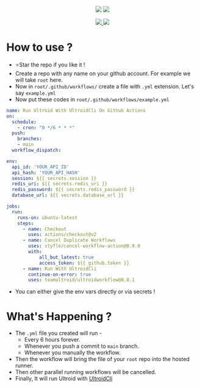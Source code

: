 <p align="center">
<a href="https://github.com/TeamUltroid/UltroidWorkflow"><img src="https://github-readme-stats.vercel.app/api/pin?username=TeamUltroid&show_icons=true&theme=dracula&hide_border=true&repo=UltroidWorkflow"></a>
<a href="https://github.com/BLUE-DEVIL1134/UltroidCli"><img src="https://github-readme-stats.vercel.app/api/pin?username=BLUE-DEVIL1134&show_icons=true&theme=dracula&hide_border=true&repo=UltroidCli"></a>
</p>

<p align="center">
<a href="https://github.com/TeamUltroid/UltroidWorkflow"><img src="https://hits.seeyoufarm.com/api/count/incr/badge.svg?url=https%3A%2F%2Fgithub.com%2FTeamUltroidWorkflow%2F&count_bg=%232100FF&title_bg=%2300BBFF&icon=github.svg&icon_color=%23000000&title=Views&edge_flat=false" />
<img src="https://img.shields.io/badge/Version-1.0.0-blueviolet?&logo=github&style=plastic" /></a>
</p>

# How to use ?

 - ⭐Star the repo if you like it !
 - Create a repo with any name on your github account. For example we will take `root` here.
 - Now in `root/.github/workflows/` create a file with `.yml` extension. Let's say `example.yml`
 - Now put these codes in `root/.github/workflows/example.yml`

```yaml tab="example.yml"
name: Run Ultroid With UltroidCli On Github Actions
on:
  schedule:
    - cron: "0 */6 * * *"
  push:
    branches:
    - main
  workflow_dispatch:

env:
  api_id: 'YOUR_API_ID'
  api_hash: 'YOUR_API_HASH'
  session: ${{ secrets.session }}
  redis_uri: ${{ secrets.redis_uri }}
  redis_password: ${{ secrets.redis_password }}
  database_url: ${{ secrets.database_url }}

jobs:
  run:
    runs-on: ubuntu-latest
    steps:
      - name: Checkout
        uses: actions/checkout@v2
      - name: Cancel Duplicate Workflows
        uses: styfle/cancel-workflow-action@0.9.0
        with:
            all_but_latest: true
            access_token: ${{ github.token }}
      - name: Run With UltroidCli
        continue-on-error: true
        uses: teamultroid/ultroidworkflow@0.0.1
```
 - You can either give the env vars directly or via secrets !


# What's Happening ?

 - The `.yml` file you created will run -
   - Every 6 hours forever.
   - Whenever you push a commit to `main` branch.
   - Whenever you manually the workflow.
 - Then the workflow will bring the file of your `root` repo into the hosted runner.
 - Then other parallel running workflows will be cancelled.
 - Finally, It will run Ultroid with [UltroidCli](https://github.com/BLUE-DEVIL1134/UltroidCli)

